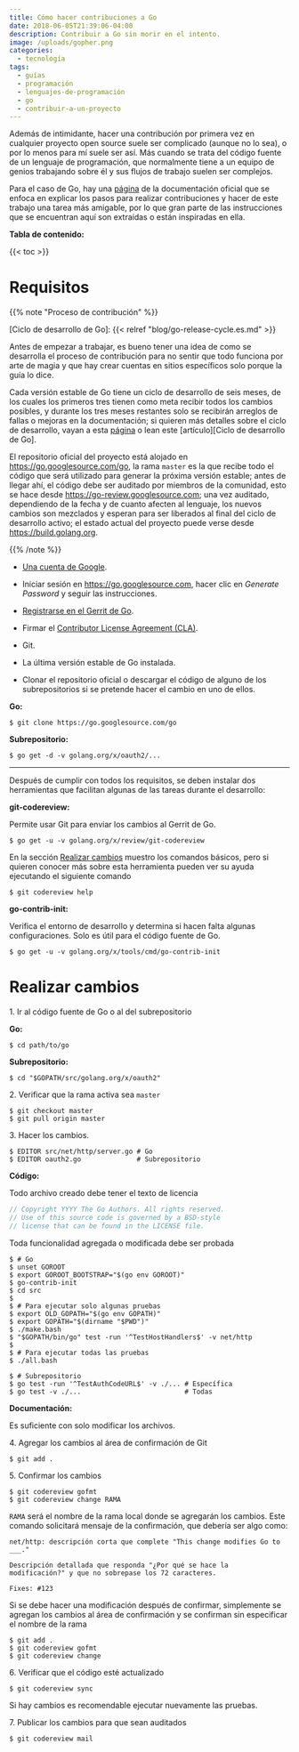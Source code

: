 ```yaml
---
title: Cómo hacer contribuciones a Go
date: 2018-06-05T21:39:06-04:00
description: Contribuir a Go sin morir en el intento.
image: /uploads/gopher.png
categories:
  - tecnología
tags:
  - guías
  - programación
  - lenguajes-de-programación
  - go
  - contribuir-a-un-proyecto
---
```


Además de intimidante, hacer una contribución por primera vez en cualquier
proyecto open source suele ser complicado (aunque no lo sea), o por lo menos
para mí suele ser así. Más cuando se trata del código fuente de un lenguaje
de programación, que normalmente tiene a un equipo de genios trabajando sobre
él y sus flujos de trabajo suelen ser complejos.

[Go Contributing]: https://golang.org/doc/contribute.html

Para el caso de Go, hay una [página][Go Contributing] de la documentación
oficial que se enfoca en explicar los pasos para realizar contribuciones y
hacer de este trabajo una tarea más amigable, por lo que gran parte de las
instrucciones que se encuentran aquí son extraídas o están inspiradas en
ella.

**Tabla de contenido:**

{{< toc >}}

# Requisitos

{{% note "Proceso de contribución" %}}

<!--lint disable no-undefined-references no-shortcut-reference-link-->

[Go Release Cycle]: https://github.com/golang/go/wiki/Go-Release-Cycle
[Ciclo de desarrollo de Go]: {{< relref "blog/go-release-cycle.es.md" >}}

<!--lint enable no-undefined-references no-shortcut-reference-link-->

Antes de empezar a trabajar, es bueno tener una idea de como se desarrolla el
proceso de contribución para no sentir que todo funciona por arte de magia y
que hay crear cuentas en sitios específicos solo porque la guía lo dice.

<!--lint disable no-undefined-references-->

Cada versión estable de Go tiene un ciclo de desarrollo de seis meses, de los
cuales los primeros tres tienen como meta recibir todos los cambios posibles, y
durante los tres meses restantes solo se recibirán arreglos de fallas o
mejoras en la documentación; si quieren más detalles sobre el ciclo de
desarrollo, vayan a esta [página][Go Release Cycle] o lean este
[artículo][Ciclo de desarrollo de Go].

<!--lint enable no-undefined-references-->

El repositorio oficial del proyecto está alojado en
<https://go.googlesource.com/go>, la rama `master` es la que recibe todo el
código que será utilizado para generar la próxima versión estable; antes de
llegar ahí, el código debe ser auditado por miembros de la comunidad, esto se
hace desde <https://go-review.googlesource.com>; una vez auditado, dependiendo
de la fecha y de cuanto afecten al lenguaje, los nuevos cambios son mezclados
y esperan para ser liberados al final del ciclo de desarrollo activo; el estado
actual del proyecto puede verse desde <https://build.golang.org>.

{{% /note %}}

* [Una cuenta de Google](https://www.google.com/accounts/NewAccount).

* Iniciar sesión en <https://go.googlesource.com>, hacer clic en *Generate
  Password* y seguir las instrucciones.

* [Registrarse en el Gerrit de Go](https://go-review.googlesource.com/login/).

* Firmar el [Contributor License Agreement (CLA)](https://developers.google.com/open-source/cla/individual).

* Git.

* La última versión estable de Go instalada.

* Clonar el repositorio oficial o descargar el código de alguno de los
  subrepositorios si se pretende hacer el cambio en uno de ellos.

**Go:**

```shell-session
$ git clone https://go.googlesource.com/go
```

**Subrepositorio:**

```shell-session
$ go get -d -v golang.org/x/oauth2/...
```

---

Después de cumplir con todos los requisitos, se deben instalar dos
herramientas que facilitan algunas de las tareas durante el desarrollo:

**git-codereview:**

Permite usar Git para enviar los cambios al Gerrit de Go.

```shell-session
$ go get -u -v golang.org/x/review/git-codereview
```

En la sección [Realizar cambios](#realizar-cambios) muestro los comandos
básicos, pero si quieren conocer más sobre esta herramienta pueden ver su
ayuda ejecutando el siguiente comando

```shell-session
$ git codereview help
```

**go-contrib-init:**

Verifica el entorno de desarrollo y determina si hacen falta algunas
configuraciones. Solo es útil para el código fuente de Go.

```shell-session
$ go get -u -v golang.org/x/tools/cmd/go-contrib-init
```

# Realizar cambios

1\. Ir al código fuente de Go o al del subrepositorio

**Go:**

```shell-session
$ cd path/to/go
```

**Subrepositorio:**

```shell-session
$ cd "$GOPATH/src/golang.org/x/oauth2"
```

2\. Verificar que la rama activa sea `master`

```shell-session
$ git checkout master
$ git pull origin master
```

3\. Hacer los cambios.

```shell-session
$ EDITOR src/net/http/server.go # Go
$ EDITOR oauth2.go              # Subrepositorio
```

**Código:**

Todo archivo creado debe tener el texto de licencia

```go
// Copyright YYYY The Go Authors. All rights reserved.
// Use of this source code is governed by a BSD-style
// license that can be found in the LICENSE file.
```

Toda funcionalidad agregada o modificada debe ser probada

```shell-session
$ # Go
$ unset GOROOT
$ export GOROOT_BOOTSTRAP="$(go env GOROOT)"
$ go-contrib-init
$ cd src
$
$ # Para ejecutar solo algunas pruebas
$ export OLD_GOPATH="$(go env GOPATH)"
$ export GOPATH="$(dirname "$PWD")"
$ ./make.bash
$ "$GOPATH/bin/go" test -run '^TestHostHandlers$' -v net/http
$
$ # Para ejecutar todas las pruebas
$ ./all.bash

$ # Subrepositorio
$ go test -run '^TestAuthCodeURL$' -v ./... # Específica
$ go test -v ./...                          # Todas
```

**Documentación:**

Es suficiente con solo modificar los archivos.

4\. Agregar los cambios al área de confirmación de Git

```shell-session
$ git add .
```

5\. Confirmar los cambios

```shell-session
$ git codereview gofmt
$ git codereview change RAMA
```

`RAMA` será el nombre de la rama local donde se agregarán los cambios. Este
comando solicitará mensaje de la confirmación, que debería ser algo como:

```
net/http: descripción corta que complete "This change modifies Go to ___."

Descripción detallada que responda "¿Por qué se hace la
modificación?" y que no sobrepase los 72 caracteres.

Fixes: #123
```

Si se debe hacer una modificación después de confirmar, simplemente se
agregan los cambios al área de confirmación y se confirman sin especificar el
nombre de la rama

```shell-session
$ git add .
$ git codereview gofmt
$ git codereview change
```

6\. Verificar que el código esté actualizado

```shell-session
$ git codereview sync
```

Si hay cambios es recomendable ejecutar nuevamente las pruebas.

7\. Publicar los cambios para que sean auditados

```shell-session
$ git codereview mail
```

